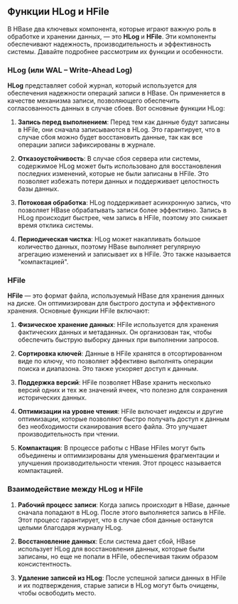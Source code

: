 ## Функции HLog и HFile

В HBase два ключевых компонента, которые играют важную роль в обработке и хранении данных, — это **HLog** и **HFile**. Эти компоненты обеспечивают надежность, производительность и эффективность системы. Давайте подробнее рассмотрим их функции и особенности.

### HLog (или WAL – Write-Ahead Log)

**HLog** представляет собой журнал, который используется для обеспечения надежности операций записи в HBase. Он применяется в качестве механизма записи, позволяющего обеспечить согласованность данных в случае сбоев. Вот основные функции HLog:

1. **Запись перед выполнением**: Перед тем как данные будут записаны в HFile, они сначала записываются в HLog. Это гарантирует, что в случае сбоя можно будет восстановить данные, так как все операции записи зафиксированы в журнале.

2. **Отказоустойчивость**: В случае сбоя сервера или системы, содержимое HLog может быть использовано для восстановления последних изменений, которые не были записаны в HFile. Это позволяет избежать потери данных и поддерживает целостность базы данных.

3. **Потоковая обработка**: HLog поддерживает асинхронную запись, что позволяет HBase обрабатывать записи более эффективно. Запись в HLog происходит быстрее, чем запись в HFile, поэтому это снижает время отклика системы.

4. **Периодическая чистка**: HLog может накапливать большое количество данных, поэтому HBase выполняет регулярную агрегацию изменений и записывает их в HFile. Это также называется "компактацией".

### HFile

**HFile** — это формат файла, используемый HBase для хранения данных на диске. Он оптимизирован для быстрого доступа и эффективного хранения. Основные функции HFile включают:

1. **Физическое хранение данных**: HFile используется для хранения фактических данных и метаданных. Он организован так, чтобы обеспечить быструю выборку данных при выполнении запросов.

2. **Сортировка ключей**: Данные в HFile хранятся в отсортированном виде по ключу, что позволяет эффективно выполнять операции поиска и диапазона. Это также ускоряет доступ к данным.

3. **Поддержка версий**: HFile позволяет HBase хранить несколько версий одних и тех же значений ячеек, что полезно для сохранения исторических данных.

4. **Оптимизации на уровне чтения**: HFile включает индексы и другие оптимизации, которые позволяют быстро получать доступ к данным без необходимости сканирования всего файла. Это улучшает производительность при чтении.

5. **Компактация**: В процессе работы с HBase HFiles могут быть объединены и оптимизированы для уменьшения фрагментации и улучшения производительности чтения. Этот процесс называется компактацией.

### Взаимодействие между HLog и HFile

1. **Рабочий процесс записи**: Когда запись происходит в HBase, данные сначала попадают в HLog. После этого выполняется запись в HFile. Этот процесс гарантирует, что в случае сбоя данные останутся целыми благодаря журналу HLog.

2. **Восстановление данных**: Если система дает сбой, HBase использует HLog для восстановления данных, которые были записаны, но еще не попали в HFile, обеспечивая таким образом консистентность.

3. **Удаление записей из HLog**: После успешной записи данных в HFile и их подтверждения, старые записи в HLog могут быть очищены, чтобы освободить место.